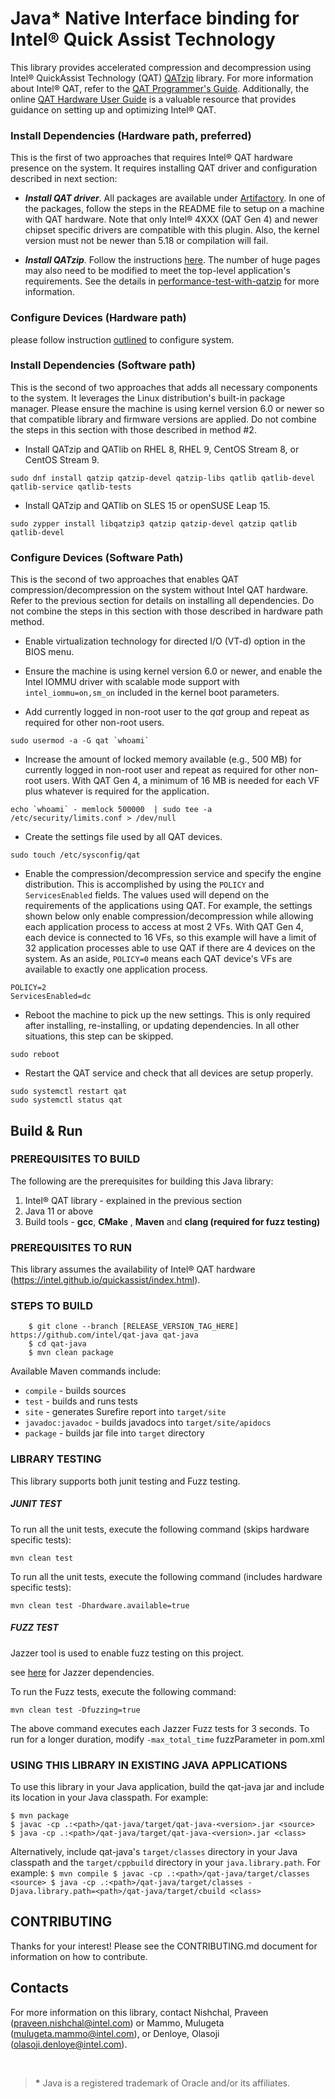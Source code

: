 
# Java* Native Interface binding for Intel® Quick Assist Technology

This library provides accelerated compression and decompression using 
Intel® QuickAssist Technology (QAT) [QATzip](https://github.com/intel/QATzip) library. For more information about Intel® QAT, refer to the [QAT Programmer's Guide](https://www.intel.com/content/www/us/en/download/765501/intel-quickassist-technology-driver-for-linux-hw-version-2-0.html). Additionally, the online [QAT Hardware User Guide](https://intel.github.io/quickassist/index.html) 
is a valuable resource that provides guidance on setting up and optimizing Intel® QAT.

### Install Dependencies (Hardware path, preferred)
This is the first of two approaches that requires Intel® QAT hardware presence on the system. It requires installing QAT driver and configuration described in next section:

- ***Install QAT driver***. All packages are available under [Artifactory](https://www.intel.com/content/www/us/en/download/765501/intel-quickassist-technology-driver-for-linux-hw-version-2-0.html). In one of the packages, follow the steps in the README file to setup on a machine with QAT hardware. Note that only Intel&reg; 4XXX (QAT Gen 4) and newer chipset specific drivers are compatible with this plugin. Also, the kernel version must not be newer than 5.18 or compilation will fail.

- ***Install QATzip***. Follow the instructions [here](https://github.com/intel/QATzip). The number of huge pages may also need to be modified to meet the top-level application's requirements. See the details in [performance-test-with-qatzip](https://github.com/intel-innersource/applications.qat.shims.qatzip.qatzip#performance-test-with-qatzip) for more information.

### Configure Devices (Hardware path)

please follow instruction [outlined](https://github.com/intel/QATzip#installation-instructions) to configure
system.

### Install Dependencies (Software path)

This is the second of two approaches that adds all necessary components to the system. It leverages the Linux distribution's built-in package manager. Please ensure the machine is using kernel version 6.0 or newer so that compatible library and firmware versions are applied. Do not combine the steps in this section with those described in method #2.

- Install QATzip and QATlib on RHEL 8, RHEL 9, CentOS Stream 8, or CentOS Stream 9.

```
sudo dnf install qatzip qatzip-devel qatzip-libs qatlib qatlib-devel qatlib-service qatlib-tests
```

- Install QATzip and QATlib on SLES 15 or openSUSE Leap 15.

```
sudo zypper install libqatzip3 qatzip qatzip-devel qatzip qatlib qatlib-devel
```

### Configure Devices (Software Path)
This is the second of two approaches that enables QAT compression/decompression on the system without Intel QAT hardware. Refer to the previous section for details on installing all dependencies. Do not combine the steps in this section with those described in hardware path method.

- Enable virtualization technology for directed I/O (VT-d) option in the BIOS menu.

- Ensure the machine is using kernel version 6.0 or newer, and enable the Intel IOMMU driver with scalable mode support with `intel_iommu=on,sm_on` included in the kernel boot parameters.

- Add currently logged in non-root user to the *qat* group and repeat as required for other non-root users.

```
sudo usermod -a -G qat `whoami`
```

- Increase the amount of locked memory available (e.g., 500 MB) for currently logged in non-root user and repeat as required for other non-root users. With QAT Gen 4, a minimum of 16 MB is needed for each VF plus whatever is required for the application.

```
echo `whoami` - memlock 500000  | sudo tee -a /etc/security/limits.conf > /dev/null
```

- Create the settings file used by all QAT devices.

```
sudo touch /etc/sysconfig/qat
```

- Enable the compression/decompression service and specify the engine distribution. This is accomplished by using the `POLICY` and `ServicesEnabled` fields. The values used will depend on the requirements of the applications using QAT. For example, the settings shown below only enable compression/decompression while allowing each application process to access at most 2 VFs. With QAT Gen 4, each device is connected to 16 VFs, so this example will have a limit of 32 application processes able to use QAT if there are 4 devices on the system. As an aside, `POLICY=0` means each QAT device's VFs are available to exactly one application process.

```
POLICY=2
ServicesEnabled=dc
```

- Reboot the machine to pick up the new settings. This is only required after installing, re-installing, or updating dependencies. In all other situations, this step can be skipped.

```
sudo reboot
```

- Restart the QAT service and check that all devices are setup properly.

```
sudo systemctl restart qat
sudo systemctl status qat
```
## Build & Run ##

### PREREQUISITES TO BUILD ###
The following are the prerequisites for building this Java library:

1. Intel® QAT library - explained in the previous section
2. Java 11 or above
3. Build tools - **gcc**, **CMake** , **Maven** and **clang (required for fuzz testing)**

### PREREQUISITES TO RUN ###
This library assumes the availability of Intel® QAT hardware (https://intel.github.io/quickassist/index.html).

### STEPS TO BUILD ###
```
    $ git clone --branch [RELEASE_VERSION_TAG_HERE] https://github.com/intel/qat-java qat-java
    $ cd qat-java
    $ mvn clean package
```
Available Maven commands include:

- `compile` - builds sources
- `test` - builds and runs tests
- `site` - generates Surefire report into ```target/site```
- `javadoc:javadoc` - builds javadocs into ```target/site/apidocs```
- `package` - builds jar file into ```target``` directory

### LIBRARY TESTING ###
This library supports both junit testing and Fuzz testing.

##### JUNIT TEST #####
To run all the unit tests, execute the following command (skips hardware specific tests):
```
mvn clean test
```

To run all the unit tests, execute the following command (includes hardware specific tests):
```
mvn clean test -Dhardware.available=true
```
##### FUZZ TEST #####
Jazzer tool is used to enable fuzz testing on this project.

see [here](https://github.com/CodeIntelligenceTesting/jazzer/blob/main/CONTRIBUTING.md) for Jazzer dependencies.


To run the Fuzz tests, execute the following command:
```
mvn clean test -Dfuzzing=true
```
The above command executes each Jazzer Fuzz tests for 3 seconds.
To run for a longer duration, modify ```-max_total_time``` fuzzParameter in pom.xml
### USING THIS LIBRARY IN EXISTING JAVA APPLICATIONS ###
To use this library in your Java application, build the qat-java jar and include
its location in your Java classpath.  For example:
   ```
   $ mvn package
   $ javac -cp .:<path>/qat-java/target/qat-java-<version>.jar <source>
   $ java -cp .:<path>/qat-java/target/qat-java-<version>.jar <class>
   ```

Alternatively, include qat-java's `target/classes` directory in your Java classpath and the
`target/cppbuild` directory in your `java.library.path`.  For example:
    ```
    $ mvn compile
    $ javac -cp .:<path>/qat-java/target/classes <source>
    $ java -cp .:<path>/qat-java/target/classes -Djava.library.path=<path>/qat-java/target/cbuild <class>
    ```
## CONTRIBUTING ##
Thanks for your interest! Please see the CONTRIBUTING.md document for information on how to contribute.
## Contacts ##
For more information on this library, contact Nishchal, Praveen (praveen.nishchal@intel.com) or Mammo, Mulugeta (mulugeta.mammo@intel.com), or  Denloye, Olasoji (olasoji.denloye@intel.com).

&nbsp;

><b id="f1">*</b> Java is a registered trademark of Oracle and/or its affiliates.